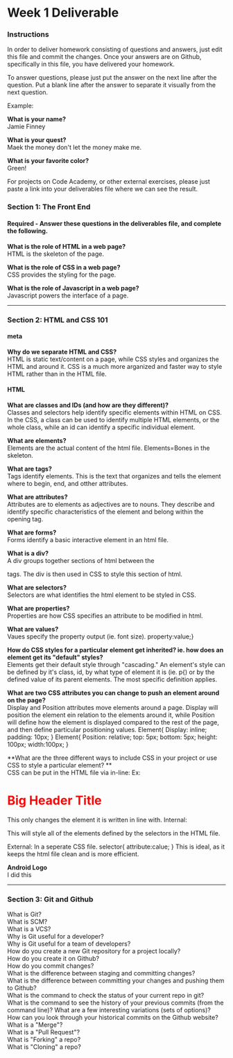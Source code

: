 # Week 1 Deliverable  

### Instructions  

In order to deliver homework consisting of questions and answers, just edit this file and commit the changes.  Once your answers are on Github, specifically in this file, you have delivered your homework.  
  
To answer questions, please just put the answer on the next line after the question.  Put a blank line after the answer to separate it visually from the next question.  

Example:  

**What is your name?**   
Jamie Finney

**What is your quest?**    
Maek the money don't let the money make me.  

**What is your favorite color?**  
Green!  

For projects on Code Academy, or other external exercises, please just paste a link into your deliverables file where we can see the result.  

### Section 1: The Front End
#### Required - Answer these questions in the deliverables file, and complete the following. 
**What is the role of HTML in a web page?**   
HTML is the skeleton of the page.

**What is the role of CSS in a web page?**    
CSS provides the styling for the page.

**What is the role of Javascript in a web page?**   
Javascript powers the interface of a page.

---

### Section 2: HTML and CSS 101

#### meta
**Why do we separate HTML and CSS?**    
HTML is static text/content on a page, while CSS styles and organizes the HTML and around it.  CSS is a much more arganized and faster way to style HTML rather than in the HTML file.

#### HTML
**What are classes and IDs (and how are they different)?**    
Classes and selectors help identify specific elements within HTML on CSS.  In the CSS, a class can be used to identify multiple HTML elements, or the whole class, while an id can identify a specific individual element.

**What are elements?**    
Elements are the actual content of the html file.  Elements=Bones in the skeleton.

**What are tags?**  
Tags identify elements.  This is the text that organizes and tells the element where to begin, end, and otther attributes.

**What are attributes?**    
Attributes are to elements as adjectives are to nouns.  They describe and identify specific characteristics of the element and belong within the opening tag.  

**What are forms?**  
Forms identify a basic interactive element in an html file.

**What is a div?**  
A div groups together sections of html between the <div> tags.  The div is then used in CSS to style this section of html. 

**What are selectors?**   
Selectors are what identifies the html element to be styled in CSS.

**What are properties?**  
Properties are how CSS specifies an attribute to be modified in html.

**What are values?**  
Vaues specify the property output (ie. font size). property:value;}

**How do CSS styles for a particular element get inherited? ie. how does an element get its "default" styles?**  
Elements get their default style through "cascading."  An element's style can be defined by it's class, id, by what type of element it is (ie. p{) or by the defined value of its parent elements.  The most specific definition applies.

**What are two CSS attributes you can change to push an element around on the page?**   
Display and Position attributes move elements around a page.  Display will position the element ein relation to the elements around it, while Position will define how the element is displayed compared to the rest of the page, and then define particular positioning values.
Element{
  Display: inline;
  padding: 10px;
  }
Element{
  Position: relative;
  top: 5px;
  bottom: 5px;
  height: 100px;
  width:100px;
  }

**What are the three different ways to include CSS in your project or use CSS to style a particular element? **     
CSS can be put in the HTML file via in-line:
  Ex: <h1 style="color:red">Big Header Title</h1>
This only changes the element it is written in line with.
Internal:
  <style>
      selector{
        property:value;
      selector{
        property:value;
        }
  </style>
This will style all of the elements defined by the selectors in the HTML file.

External:
In a seperate CSS file.
selector{
  attribute:calue;
  }
This is ideal, as it keeps the html file clean and is more efficient.

**Android Logo**  
I did this

---
### Section 3: Git and Github  
What is Git?  
What is SCM?  
What is a VCS?  
Why is Git useful for a developer?  
Why is Git useful for a team of developers?  
How do you create a new Git repository for a project locally?  
How do you create it on Github?  
How do you commit changes?  
What is the difference between staging and committing changes?  
What is the difference between committing your changes and pushing them to Github?  
What is the command to check the status of your current repo in git?  
What is the command to see the history of your previous commits (from the command line)?  What are a few interesting variations (sets of options)?  
How can you look through your historical commits on the Github website?  
What is a "Merge"?  
What is a "Pull Request"?  
What is "Forking" a repo?  
What is "Cloning" a repo?  
